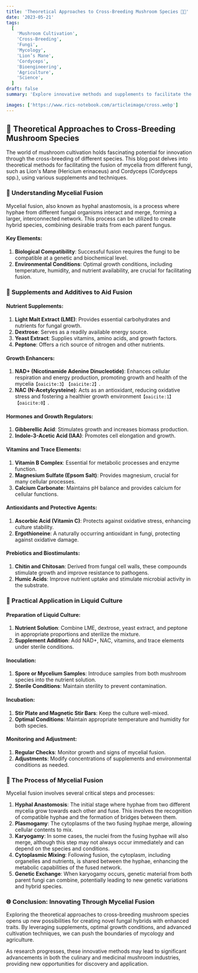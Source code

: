 ```yaml
---
title: 'Theoretical Approaches to Cross-Breeding Mushroom Species 🍄🔬'
date: '2023-05-21'
tags:
  [
    'Mushroom Cultivation',
    'Cross-Breeding',
    'Fungi',
    'Mycology',
    'Lion’s Mane',
    'Cordyceps',
    'Bioengineering',
    'Agriculture',
    'Science',
  ]
draft: false
summary: 'Explore innovative methods and supplements to facilitate the cross-breeding of mushroom species like Lion’s Mane and Cordyceps. Delve into the science behind mycelial fusion and discover how to create novel fungal hybrids. 🍄🔬'

images: ['https://www.rics-notebook.com/articleimage/cross.webp']
---
```


## 🍄 Theoretical Approaches to Cross-Breeding Mushroom Species

The world of mushroom cultivation holds fascinating potential for innovation through the cross-breeding of different species. This blog post delves into theoretical methods for facilitating the fusion of mycelia from different fungi, such as Lion's Mane (Hericium erinaceus) and Cordyceps (Cordyceps spp.), using various supplements and techniques.

### 🔬 Understanding Mycelial Fusion

Mycelial fusion, also known as hyphal anastomosis, is a process where hyphae from different fungal organisms interact and merge, forming a larger, interconnected network. This process can be utilized to create hybrid species, combining desirable traits from each parent fungus.

#### **Key Elements**:

1. **Biological Compatibility**: Successful fusion requires the fungi to be compatible at a genetic and biochemical level.
2. **Environmental Conditions**: Optimal growth conditions, including temperature, humidity, and nutrient availability, are crucial for facilitating fusion.

### 🌱 Supplements and Additives to Aid Fusion

#### **Nutrient Supplements**:

1. **Light Malt Extract (LME)**: Provides essential carbohydrates and nutrients for fungal growth.
2. **Dextrose**: Serves as a readily available energy source.
3. **Yeast Extract**: Supplies vitamins, amino acids, and growth factors.
4. **Peptone**: Offers a rich source of nitrogen and other nutrients.

#### **Growth Enhancers**:

1. **NAD+ (Nicotinamide Adenine Dinucleotide)**: Enhances cellular respiration and energy production, promoting growth and health of the mycelia&#8203;`【oaicite:3】`&#8203;&#8203;`【oaicite:2】`&#8203;.
2. **NAC (N-Acetylcysteine)**: Acts as an antioxidant, reducing oxidative stress and fostering a healthier growth environment&#8203;`【oaicite:1】`&#8203;&#8203;`【oaicite:0】`&#8203;.

#### **Hormones and Growth Regulators**:

1. **Gibberellic Acid**: Stimulates growth and increases biomass production.
2. **Indole-3-Acetic Acid (IAA)**: Promotes cell elongation and growth.

#### **Vitamins and Trace Elements**:

1. **Vitamin B Complex**: Essential for metabolic processes and enzyme function.
2. **Magnesium Sulfate (Epsom Salt)**: Provides magnesium, crucial for many cellular processes.
3. **Calcium Carbonate**: Maintains pH balance and provides calcium for cellular functions.

#### **Antioxidants and Protective Agents**:

1. **Ascorbic Acid (Vitamin C)**: Protects against oxidative stress, enhancing culture stability.
2. **Ergothioneine**: A naturally occurring antioxidant in fungi, protecting against oxidative damage.

#### **Prebiotics and Biostimulants**:

1. **Chitin and Chitosan**: Derived from fungal cell walls, these compounds stimulate growth and improve resistance to pathogens.
2. **Humic Acids**: Improve nutrient uptake and stimulate microbial activity in the substrate.

### 🧪 Practical Application in Liquid Culture

#### **Preparation of Liquid Culture**:

1. **Nutrient Solution**: Combine LME, dextrose, yeast extract, and peptone in appropriate proportions and sterilize the mixture.
2. **Supplement Addition**: Add NAD+, NAC, vitamins, and trace elements under sterile conditions.

#### **Inoculation**:

1. **Spore or Mycelium Samples**: Introduce samples from both mushroom species into the nutrient solution.
2. **Sterile Conditions**: Maintain sterility to prevent contamination.

#### **Incubation**:

1. **Stir Plate and Magnetic Stir Bars**: Keep the culture well-mixed.
2. **Optimal Conditions**: Maintain appropriate temperature and humidity for both species.

#### **Monitoring and Adjustment**:

1. **Regular Checks**: Monitor growth and signs of mycelial fusion.
2. **Adjustments**: Modify concentrations of supplements and environmental conditions as needed.

### 🔄 The Process of Mycelial Fusion

Mycelial fusion involves several critical steps and processes:

1. **Hyphal Anastomosis**: The initial stage where hyphae from two different mycelia grow towards each other and fuse. This involves the recognition of compatible hyphae and the formation of bridges between them.
2. **Plasmogamy**: The cytoplasms of the two fusing hyphae merge, allowing cellular contents to mix.
3. **Karyogamy**: In some cases, the nuclei from the fusing hyphae will also merge, although this step may not always occur immediately and can depend on the species and conditions.
4. **Cytoplasmic Mixing**: Following fusion, the cytoplasm, including organelles and nutrients, is shared between the hyphae, enhancing the metabolic capabilities of the fused network.
5. **Genetic Exchange**: When karyogamy occurs, genetic material from both parent fungi can combine, potentially leading to new genetic variations and hybrid species.

### 🌐 Conclusion: Innovating Through Mycelial Fusion

Exploring the theoretical approaches to cross-breeding mushroom species opens up new possibilities for creating novel fungal hybrids with enhanced traits. By leveraging supplements, optimal growth conditions, and advanced cultivation techniques, we can push the boundaries of mycology and agriculture.

As research progresses, these innovative methods may lead to significant advancements in both the culinary and medicinal mushroom industries, providing new opportunities for discovery and application.
